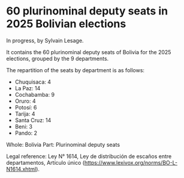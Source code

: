 # 60 plurinominal deputy seats in 2025 Bolivian elections

In progress, by Sylvain Lesage.

It contains the 60 plurinominal deputy seats of Bolivia for the 2025 elections, grouped by the 9 departments.

The repartition of the seats by department is as follows:

- Chuquisaca: 4
- La Paz: 14
- Cochabamba: 9
- Oruro: 4
- Potosí: 6
- Tarija: 4
- Santa Cruz: 14
- Beni: 3
- Pando: 2

Whole: Bolivia
Part: Plurinominal deputy seats

Legal reference: Ley N° 1614, Ley de distribución de escaños entre departamentos, Artículo único (https://www.lexivox.org/norms/BO-L-N1614.xhtml).
